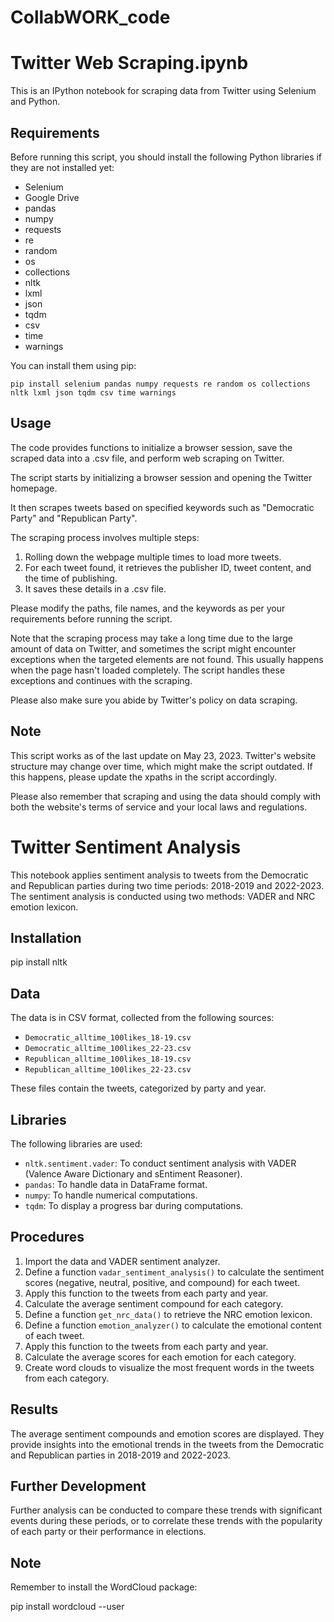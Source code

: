 # CollabWORK_code

# Twitter Web Scraping.ipynb

This is an IPython notebook for scraping data from Twitter using Selenium and Python. 

## Requirements
Before running this script, you should install the following Python libraries if they are not installed yet:
- Selenium 
- Google Drive
- pandas
- numpy
- requests
- re
- random
- os
- collections
- nltk
- lxml
- json
- tqdm
- csv
- time
- warnings

You can install them using pip:
```
pip install selenium pandas numpy requests re random os collections nltk lxml json tqdm csv time warnings
```

## Usage

The code provides functions to initialize a browser session, save the scraped data into a .csv file, and perform web scraping on Twitter. 

The script starts by initializing a browser session and opening the Twitter homepage. 

It then scrapes tweets based on specified keywords such as "Democratic Party" and "Republican Party". 

The scraping process involves multiple steps:
1. Rolling down the webpage multiple times to load more tweets.
2. For each tweet found, it retrieves the publisher ID, tweet content, and the time of publishing.
3. It saves these details in a .csv file.

Please modify the paths, file names, and the keywords as per your requirements before running the script. 

Note that the scraping process may take a long time due to the large amount of data on Twitter, and sometimes the script might encounter exceptions when the targeted elements are not found. This usually happens when the page hasn't loaded completely. The script handles these exceptions and continues with the scraping.

Please also make sure you abide by Twitter's policy on data scraping.

## Note
This script works as of the last update on May 23, 2023. Twitter's website structure may change over time, which might make the script outdated. If this happens, please update the xpaths in the script accordingly. 

Please also remember that scraping and using the data should comply with both the website's terms of service and your local laws and regulations.


# Twitter Sentiment Analysis

This notebook applies sentiment analysis to tweets from the Democratic and Republican parties during two time periods: 
2018-2019 and 2022-2023. 
The sentiment analysis is conducted using two methods: VADER and NRC emotion lexicon.

## Installation

pip install nltk


## Data

The data is in CSV format, collected from the following sources:

- `Democratic_alltime_100likes_18-19.csv`
- `Democratic_alltime_100likes_22-23.csv`
- `Republican_alltime_100likes_18-19.csv`
- `Republican_alltime_100likes_22-23.csv`

These files contain the tweets, categorized by party and year.

## Libraries

The following libraries are used:

- `nltk.sentiment.vader`: To conduct sentiment analysis with VADER (Valence Aware Dictionary and sEntiment Reasoner).
- `pandas`: To handle data in DataFrame format.
- `numpy`: To handle numerical computations.
- `tqdm`: To display a progress bar during computations.

## Procedures

1. Import the data and VADER sentiment analyzer.
2. Define a function `vadar_sentiment_analysis()` to calculate the sentiment scores (negative, neutral, positive, and compound) for each tweet.
3. Apply this function to the tweets from each party and year.
4. Calculate the average sentiment compound for each category.
5. Define a function `get_nrc_data()` to retrieve the NRC emotion lexicon.
6. Define a function `emotion_analyzer()` to calculate the emotional content of each tweet.
7. Apply this function to the tweets from each party and year.
8. Calculate the average scores for each emotion for each category.
9. Create word clouds to visualize the most frequent words in the tweets from each category.

## Results

The average sentiment compounds and emotion scores are displayed. They provide insights into the emotional trends in the tweets from the Democratic and Republican parties in 2018-2019 and 2022-2023.

## Further Development

Further analysis can be conducted to compare these trends with significant events during these periods, or to correlate these trends with the popularity of each party or their performance in elections.

## Note

Remember to install the WordCloud package:

pip install wordcloud --user
